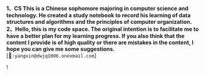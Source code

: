   **1、CS This is a Chinese sophomore majoring in computer science and technology. He created a study notebook to record his learning of data structures and algorithms and the principles of computer organization.​     
  2、Hello, this is my code space. The original intention is to facilitate me to have a better plan for my learning progress. If you also think that the content I provide is of high quality or there are mistakes in the content, I hope you can give me some suggestions.**
      \[📮`:yangxin@dwjq1006.onexmail.com`]

\![]([CS\Image\lucas-k-wQLAGv4_OYs-unsplash.png](https://github.com/useryxin/CS/blob/main/Image/lucas-k-wQLAGv4_OYs-unsplash.png)https://github.com/useryxin/CS/blob/main/Image/lucas-k-wQLAGv4_OYs-unsplash.png)
